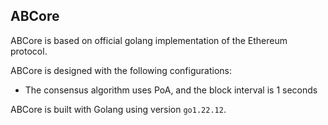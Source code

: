 ## ABCore

ABCore is based on official golang implementation of the Ethereum protocol.

ABCore is designed with the following configurations:

* The consensus algorithm uses PoA, and the block interval is 1 seconds

ABCore is built with Golang using version `go1.22.12`.